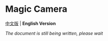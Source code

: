 # Magic Camera


[中文版](Readme.md) | **English Version**

*The document is still being written, please wait*
